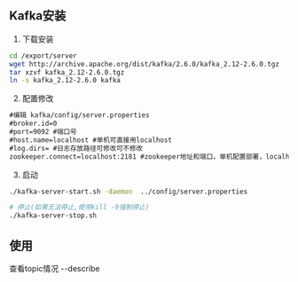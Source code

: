 ## Kafka安装
1. 下载安装
  ```bash
  cd /export/server
  wget http://archive.apache.org/dist/kafka/2.6.0/kafka_2.12-2.6.0.tgz
  tar xzvf kafka_2.12-2.6.0.tgz
  ln -s kafka_2.12-2.6.0 kafka
  ```

2. 配置修改
  ```xml
  #编辑 kafka/config/server.properties
  #broker.id=0 
  #port=9092 #端口号 
  #host.name=localhost #单机可直接用localhost
  #log.dirs= #日志存放路径可修改可不修改
  zookeeper.connect=localhost:2181 #zookeeper地址和端口，单机配置部署，localhost:2181 
  ```

3. 启动
  ```bash
  ./kafka-server-start.sh -daemon  ../config/server.properties

  # 停止(如果无法停止,使用kill -9强制停止)
  ./kafka-server-stop.sh
  ```

## 使用
查看topic情况
--describe